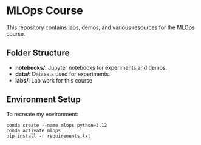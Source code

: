 # MLOps Course

This repository contains labs, demos, and various resources for the MLOps course. 

## Folder Structure

- **notebooks/**: Jupyter notebooks for experiments and demos.
- **data/**: Datasets used for experiments.
- **labs/**: Lab work for this course

## Environment Setup

To recreate my environment:
```
conda create --name mlops python=3.12
conda activate mlops
pip install -r requirements.txt
```

